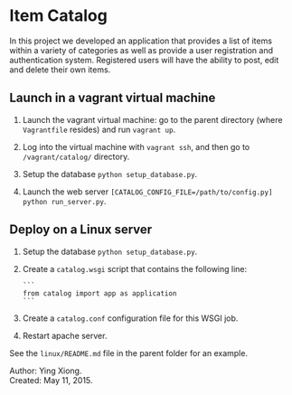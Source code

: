 Item Catalog
============

In this project we developed an application that provides a list of items within
a variety of categories as well as provide a user registration and
authentication system. Registered users will have the ability to post, edit and
delete their own items.


Launch in a vagrant virtual machine
-----------------------------------

1. Launch the vagrant virtual machine: go to the parent directory (where
   `Vagrantfile` resides) and run `vagrant up`.

2. Log into the virtual machine with `vagrant ssh`, and then go to
   `/vagrant/catalog/` directory.

3. Setup the database `python setup_database.py`.

4. Launch the web server
   `[CATALOG_CONFIG_FILE=/path/to/config.py] python run_server.py`.


Deploy on a Linux server
------------------------

1. Setup the database `python setup_database.py`.

2. Create a `catalog.wsgi` script that contains the following line:

       ```
       from catalog import app as application
       ```

3. Create a `catalog.conf` configuration file for this WSGI job.

4. Restart apache server.

See the `linux/README.md` file in the parent folder for an example.


Author: Ying Xiong.  
Created: May 11, 2015.
